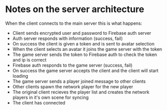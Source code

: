 # Notes on the server architecture
When the client connects to the main server this is what happens:
- Client sends encrypted user and password to Firebase auth server
- Auth server responds with information (success, fail)
- On success the client is given a token and is sent to avatar selection
- When the client selects an avatar it joins the game server with the token
- The game server sends the token to Firebase auth to check the token and ip is correct
- Firebase auth responds to the game server (success, fail)
- On success the game server accepts the client and the client will start loading
- The game server sends a player joined message to other clients
- Other clients spawn the network player for the new player
- The original client recieves the player list and creates the network players in it's own scene for syncing
- The client has connected